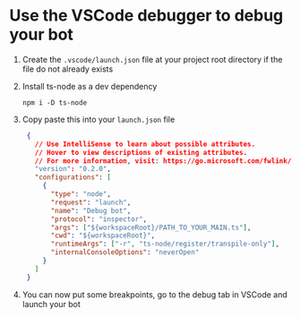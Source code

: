 # Use the VSCode debugger to debug your bot

1. Create the `.vscode/launch.json` file at your project root directory if the file do not already exists
   
2. Install ts-node as a dev dependency
   ```
   npm i -D ts-node
   ```

3. Copy paste this into your `launch.json` file
   ```json
    {
      // Use IntelliSense to learn about possible attributes.
      // Hover to view descriptions of existing attributes.
      // For more information, visit: https://go.microsoft.com/fwlink/?linkid=830387
      "version": "0.2.0",
      "configurations": [
        {
          "type": "node",
          "request": "launch",
          "name": "Debug bot",
          "protocol": "inspector",
          "args": ["${workspaceRoot}/PATH_TO_YOUR_MAIN.ts"],
          "cwd": "${workspaceRoot}",
          "runtimeArgs": ["-r", "ts-node/register/transpile-only"],
          "internalConsoleOptions": "neverOpen"
        }
      ]
    }
   ```
  
4. You can now put some breakpoints, go to the debug tab in VSCode and launch your bot  

